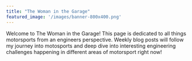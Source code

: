 ```yaml
---
title: "The Woman in the Garage"
featured_image: '/images/banner-800x400.png'
---
```

Welcome to The Woman in the Garage! This page is dedicated to all things motorsports from an engineers perspective. Weekly blog posts will follow my journey into motosports and deep dive into interesting engineering challenges happening in different areas of motorsport right now!
